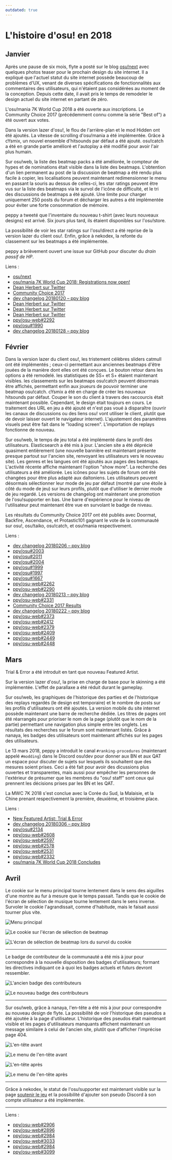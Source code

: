 ```yaml
---
outdated: true
---
```


# L'histoire d'osu! en 2018

## Janvier

Après une pause de six mois, flyte a posté sur le blog [osu!next](https://osunext.tumblr.com) avec quelques photos teaser pour le prochain design du site internet. Il a expliqué que l'actuel statut du site internet possède beaucoup de problèmes d'UX, venant de diverses spécifications de fonctionnalités aux commentaires des utilisateurs, qui n'étaient pas considérées au moment de la conception. Depuis cette date, il avait pris le temps de remodeler le design actuel du site internet en partant de zéro.

L'osu!mania 7K World Cup 2018 a été ouverte aux inscriptions. Le Community Choice 2017 (précédemment connu comme la série "Best of") a été ouvert aux votes.

Dans la version lazer d'osu!, le flou de l'arrière-plan et le mod Hidden ont été ajoutés. La vitesse de scrolling d'osu!mania a été implémentée. Grâce à cYsmix, un nouvel ensemble d'hitsounds par défaut a été ajouté. osu!catch a été en grande partie amélioré et l'autoplay a été modifié pour avoir l'air plus humain.

Sur osu!web, la liste des beatmap packs a été améliorée, le compteur de hypes et de nominations était visible dans la liste des beatmaps. L'obtention d'un lien permanent au post de la discussion de beatmap a été rendu plus facile à copier, les localisations peuvent maintenant redimensionner le menu en passant la souris au dessus de celles-ci, les star ratings peuvent être vus sur la liste des beatmaps via le survol de l'icône de difficulté, et le tri des discussions de beatmaps a été ajouté. Une limite pour charger uniquement 250 posts du forum et décharger les autres a été implémentée pour éviter une forte consommation de mémoire.

peppy a tweeté que l'inventaire du nouveau t-shirt (avec leurs nouveaux designs) est arrivé. Six jours plus tard, ils étaient disponibles sur l'osu!store.

La possibilité de voir les star ratings sur l'osu!direct a été reprise de la version lazer du client osu!. Enfin, grâce à nekodex, la refonte du classement sur les beatmaps a été implémentée.

peppy a brièvement ouvert une issue sur GitHub pour discuter du *drain passif de HP*.

Liens :

- [osu!next](https://osunext.tumblr.com/post/169336245023/hi-its-been-6-months-since-my-last-post-rest)
- [osu!mania 7K World Cup 2018: Registrations now open!](https://osu.ppy.sh/home/news/2018-01-10-MWC7K-2018-registrations-open)
- [Dean Herbert sur Twitter](https://twitter.com/ppy/status/951884503122784257)
- [Community Choice 2017](https://osu.ppy.sh/home/news/2018-01-18-community-choice-2017)
- [dev changelog 20180120 – ppy blog](https://blog.ppy.sh/dev-changelog-20180120/)
- [Dean Herbert sur Twitter](https://twitter.com/ppy/status/956058435845611521)
- [Dean Herbert sur Twitter](https://twitter.com/ppy/status/958185268258865152)
- [Dean Herbert sur Twitter](https://twitter.com/ppy/status/958220599783866368)
- [ppy/osu-web#2292](https://github.com/ppy/osu-web/pull/2292)
- [ppy/osu#1990](https://github.com/ppy/osu/issues/1990)
- [dev changelog 20180128 – ppy blog](https://blog.ppy.sh/dev-changelog-20180128/)

## Février

Dans la version lazer du client osu!, les tristement célèbres sliders catmull ont été implémentés ; ceux-ci permettant aux anciennes beatmaps d'être jouées de la manière dont elles ont été conçues. Le bouton retour dans les options a été remodelé. les statistiques de SS+ et S+ étaient maintenant visibles. les classements sur les beatmaps osu!catch peuvent désormais être affichés, permettant enfin aux joueurs de pouvoir terminer une beatmap osu!catch. cYsmix a été en charge de créer les nouveaux hitsounds par défaut. Couper le son du client à travers des raccourcis était maintenant possible. Cependant, le design était toujours en cours. Le traitement des URL en jeu a été ajouté et n'est pas voué à disparaître (ouvrir les canaux de discussions ou des liens osu! vont utiliser le client, plutôt que de devoir laisser ouvert le navigateur internet). L'ajustement des paramètres visuels peut être fait dans le "loading screen". L'importation de replays fonctionne de nouveau.

Sur osu!web, le temps de jeu total a été implémenté dans le profil des utilisateurs. Elasticsearch a été mis à jour. L'ancien site a été déprécié quasiment entièrement (une nouvelle bannière est maintenant présente presque partout sur l'ancien site, renvoyant les utilisateurs vers le nouveau site). Les genres et les langues ont été ajoutés aux pages des beatmaps. L'activité récente affiche maintenant l'option "show more". La recherche des utilisateurs a été améliorée. Les icônes pour les sujets de forum ont été changées pour être plus adapté aux daltoniens. Les utilisateurs peuvent désormais sélectionner leur mode de jeu par défaut (montré par une étoile à côté du mode de jeu) sur leurs profils, plutôt que d'utiliser le dernier mode de jeu regardé. Les versions de changelog ont maintenant une promotion de l'osu!supporter en bas. Une barre d'expérience pour le niveau de l'utilisateur peut maintenant être vue en survolant le badge de niveau.

Les résultats du Community Choice 2017 ont été publiés avec Doormat, Backfire, Ascendance, et Protastic101 gagnant le vote de la communauté sur osu!, osu!taiko, osu!catch, et osu!mania respectivement.

Liens :

- [dev changelog 20180206 – ppy blog](https://blog.ppy.sh/dev-changelog-20180206/)
- [ppy/osu#2003](https://github.com/ppy/osu/pull/2003)
- [ppy/osu#2011](https://github.com/ppy/osu/pull/2011)
- [ppy/osu#2004](https://github.com/ppy/osu/pull/2004)
- [ppy/osu#1999](https://github.com/ppy/osu/pull/1999)
- [ppy/osu#1997](https://github.com/ppy/osu/pull/1997)
- [ppy/osu#1667](https://github.com/ppy/osu/pull/1667)
- [ppy/osu-web#2262](https://github.com/ppy/osu-web/pull/2262)
- [ppy/osu-web#2290](https://github.com/ppy/osu-web/pull/2290)
- [dev changelog 20180213 – ppy blog](https://blog.ppy.sh/dev-changelog-20180213/)
- [ppy/osu-web#2331](https://github.com/ppy/osu-web/pull/2331)
- [Community Choice 2017 Results](https://osu.ppy.sh/home/news/2018-02-20-community-choice-2017-results)
- [dev changelog 20180222 – ppy blog](https://blog.ppy.sh/dev-changelog-20180222/)
- [ppy/osu-web#2373](https://github.com/ppy/osu-web/pull/2373)
- [ppy/osu-web#2412](https://github.com/ppy/osu-web/pull/2412)
- [ppy/osu-web#2379](https://github.com/ppy/osu-web/pull/2379)
- [ppy/osu-web#2409](https://github.com/ppy/osu-web/pull/2409)
- [ppy/osu-web#2449](https://github.com/ppy/osu-web/pull/2449)
- [ppy/osu-web#2448](https://github.com/ppy/osu-web/pull/2448)

## Mars

Trial & Error a été introduit en tant que nouveau Featured Artist.

Sur la version lazer d'osu!, la prise en charge de base pour le skinning a été implémentée. L'effet de parallaxe a été réduit durant le gameplay.

Sur osu!web, les graphiques de l'historique des parties et de l'historique des replays regardés (le design est temporaire) et le nombre de posts sur les profils d'utilisateurs ont été ajoutés. La version mobile du site internet possède maintenant une barre de recherche dédiée. Les titres de pages ont été réarrangés pour prioriser le nom de la page (plutôt que le nom de la partie) permettant une navigation plus simple entre les onglets. Les résultats des recherches sur le forum sont maintenant listés. Grâce à nanaya, les badges des utilisateurs sont maintenant affichés sur les pages des utilisateurs.

Le 13 mars 2018, peppy a introduit le canal `#ranking-procedures` (maintenant appelé `#modding`) dans le Discord osu!dev pour donner aux BN et aux QAT un espace pour discuter de sujets sur lesquels ils souhaitent que des mesures soient prises. Ceci a été fait pour avoir des dicussions plus ouvertes et transparentes, mais aussi pour empêcher les personnes de l'extérieur de présumer que les membres du "osu! staff" sont ceux qui prennent les décisions prises par les BN et les QAT.

La MWC 7K 2018 s'est conclue avec la Corée du Sud, la Malaisie, et la Chine prenant respectivement la première, deuxième, et troisième place.

Liens :

- [New Featured Artist: Trial & Error](https://osu.ppy.sh/home/news/2018-03-06-new-featured-artist-trial-and-error)
- [dev changelog 20180306 – ppy blog](https://blog.ppy.sh/dev-changelog-20180306/)
- [ppy/osu#2134](https://github.com/ppy/osu/pull/2134)
- [ppy/osu-web#2608](https://github.com/ppy/osu-web/pull/2608)
- [ppy/osu-web#2597](https://github.com/ppy/osu-web/pull/2597)
- [ppy/osu-web#2578](https://github.com/ppy/osu-web/pull/2578)
- [ppy/osu-web#2531](https://github.com/ppy/osu-web/pull/2531)
- [ppy/osu-web#2332](https://github.com/ppy/osu-web/pull/2332)
- [osu!mania 7K World Cup 2018 Concludes](https://osu.ppy.sh/home/news/2018-03-22-mwc-7k-2018-concludes)

## Avril

Le cookie sur le menu principal tourne lentement dans le sens des aiguilles d'une montre au fur à mesure que le temps passait. Tandis que le cookie de l'écran de sélection de musique tourne lentement dans le sens inverse. Survoler le cookie l'agrandissait, comme d'habitude, mais le faisait aussi tourner plus vite.

![](img/april-fools-main-menu.jpg "Menu principal")

![](img/april-fools-song-select.jpg "Le cookie sur l'écran de sélection de beatmap")

![](img/april-fools-song-select-hover.jpg "L'écran de sélection de beatmap lors du survol du cookie")

---

Le badge de contributeur de la communauté a été mis à jour pour correspondre à la nouvelle disposition des badges d'utilisateurs; formant les directives indiquant ce à quoi les badges actuels et futurs devront ressembler.

![](img/contributor-old.jpg "L'ancien badge des contributeurs")

![](/wiki/shared/contributor.jpg "Le nouveau badge des contributeurs")

---

Sur osu!web, grâce à nanaya, l'en-tête a été mis à jour pour correspondre au nouveau design de flyte. La possibilité de voir l'historique des pseudos a été ajoutée à la page d'utilisateur. L'historique des pseudos était maintenant visible et les pages d'utilisateurs manquants affichent maintenant un message similaire à celui de l'ancien site, plutôt que d'afficher l'imprécise page 404.

![](img/header-before.jpg "L'en-tête avant")

![](img/header-before-menu.jpg "Le menu de l'en-tête avant")

![](img/header-after.jpg "L'en-tête après")

![](img/header-after-menu.jpg "Le menu de l'en-tête après")

---

Grâce à nekodex, le statut de l'osu!supporter est maintenant visible sur la page [soutenir le jeu](https://osu.ppy.sh/home/support) et la possibilité d'ajouter son pseudo Discord à son compte utilisateur a été implémentée.

---

Liens :

- [ppy/osu-web#2906](https://github.com/ppy/osu-web/pull/2906)
- [ppy/osu-web#2896](https://github.com/ppy/osu-web/pull/2896)
- [ppy/osu-web#2984](https://github.com/ppy/osu-web/pull/2984)
- [ppy/osu-web#3033](https://github.com/ppy/osu-web/pull/3033)
- [ppy/osu-web#2984](https://github.com/ppy/osu-web/pull/2984)
- [ppy/osu-web#3099](https://github.com/ppy/osu-web/pull/3099)
